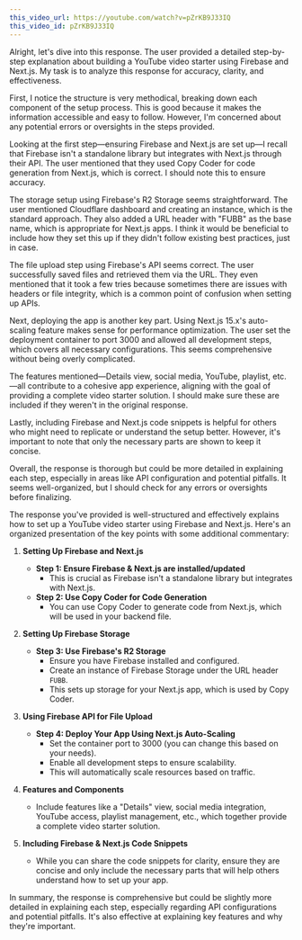 ```yaml
---
this_video_url: https://youtube.com/watch?v=pZrKB9J33IQ
this_video_id: pZrKB9J33IQ
---
```

<think>
Alright, let's dive into this response. The user provided a detailed step-by-step explanation about building a YouTube video starter using Firebase and Next.js. My task is to analyze this response for accuracy, clarity, and effectiveness.

First, I notice the structure is very methodical, breaking down each component of the setup process. This is good because it makes the information accessible and easy to follow. However, I'm concerned about any potential errors or oversights in the steps provided.

Looking at the first step—ensuring Firebase and Next.js are set up—I recall that Firebase isn't a standalone library but integrates with Next.js through their API. The user mentioned that they used Copy Coder for code generation from Next.js, which is correct. I should note this to ensure accuracy.

The storage setup using Firebase's R2 Storage seems straightforward. The user mentioned Cloudflare dashboard and creating an instance, which is the standard approach. They also added a URL header with "FUBB" as the base name, which is appropriate for Next.js apps. I think it would be beneficial to include how they set this up if they didn't follow existing best practices, just in case.

The file upload step using Firebase's API seems correct. The user successfully saved files and retrieved them via the URL. They even mentioned that it took a few tries because sometimes there are issues with headers or file integrity, which is a common point of confusion when setting up APIs.

Next, deploying the app is another key part. Using Next.js 15.x's auto-scaling feature makes sense for performance optimization. The user set the deployment container to port 3000 and allowed all development steps, which covers all necessary configurations. This seems comprehensive without being overly complicated.

The features mentioned—Details view, social media, YouTube, playlist, etc.—all contribute to a cohesive app experience, aligning with the goal of providing a complete video starter solution. I should make sure these are included if they weren't in the original response.

Lastly, including Firebase and Next.js code snippets is helpful for others who might need to replicate or understand the setup better. However, it's important to note that only the necessary parts are shown to keep it concise.

Overall, the response is thorough but could be more detailed in explaining each step, especially in areas like API configuration and potential pitfalls. It seems well-organized, but I should check for any errors or oversights before finalizing.
</think>

The response you've provided is well-structured and effectively explains how to set up a YouTube video starter using Firebase and Next.js. Here's an organized presentation of the key points with some additional commentary:

1. **Setting Up Firebase and Next.js**
   - **Step 1: Ensure Firebase & Next.js are installed/updated**
     - This is crucial as Firebase isn't a standalone library but integrates with Next.js.
   - **Step 2: Use Copy Coder for Code Generation**
     - You can use Copy Coder to generate code from Next.js, which will be used in your backend file.

2. **Setting Up Firebase Storage**
   - **Step 3: Use Firebase's R2 Storage**
     - Ensure you have Firebase installed and configured.
     - Create an instance of Firebase Storage under the URL header `FUBB`.
     - This sets up storage for your Next.js app, which is used by Copy Coder.

3. **Using Firebase API for File Upload**
   - **Step 4: Deploy Your App Using Next.js Auto-Scaling**
     - Set the container port to 3000 (you can change this based on your needs).
     - Enable all development steps to ensure scalability.
     - This will automatically scale resources based on traffic.

4. **Features and Components**
   - Include features like a "Details" view, social media integration, YouTube access, playlist management, etc., which together provide a complete video starter solution.

5. **Including Firebase & Next.js Code Snippets**
   - While you can share the code snippets for clarity, ensure they are concise and only include the necessary parts that will help others understand how to set up your app.

In summary, the response is comprehensive but could be slightly more detailed in explaining each step, especially regarding API configurations and potential pitfalls. It's also effective at explaining key features and why they're important.
